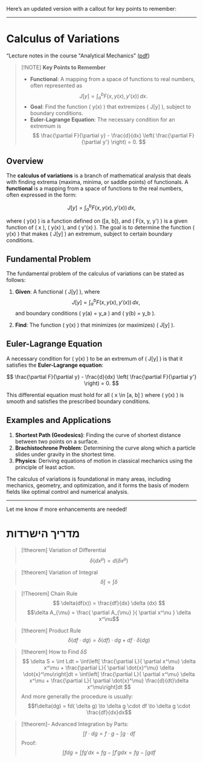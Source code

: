 Here’s an updated version with a callout for key points to remember:  

---

# Calculus of Variations

“Lecture notes in the course "Analytical Mechanics” ([pdf](zotero://open-pdf/library/items/XEXRLJPB?page=1&annotation=IUTXEN8T))

> [!NOTE] **Key Points to Remember**
> - **Functional**: A mapping from a space of functions to real numbers, often represented as  
>   $$ J[y] = \int_{a}^{b} F(x, y(x), y'(x)) \, dx. $$
> - **Goal**: Find the function \( y(x) \) that extremizes \( J[y] \), subject to boundary conditions.  
> - **Euler-Lagrange Equation**: The necessary condition for an extremum is  
>   $$ \frac{\partial F}{\partial y} - \frac{d}{dx} \left( \frac{\partial F}{\partial y'} \right) = 0. $$

## Overview

The **calculus of variations** is a branch of mathematical analysis that deals with finding extrema (maxima, minima, or saddle points) of functionals. A **functional** is a mapping from a space of functions to the real numbers, often expressed in the form:

$$ J[y] = \int_{a}^{b} F(x, y(x), y'(x)) \, dx, $$

where \( y(x) \) is a function defined on \([a, b]\), and \( F(x, y, y') \) is a given function of \( x \), \( y(x) \), and \( y'(x) \). The goal is to determine the function \( y(x) \) that makes \( J[y] \) an extremum, subject to certain boundary conditions.

## Fundamental Problem

The fundamental problem of the calculus of variations can be stated as follows:

1. **Given**: A functional \( J[y] \), where
   $$ J[y] = \int_{a}^{b} F(x, y(x), y'(x)) \, dx, $$
   and boundary conditions \( y(a) = y_a \) and \( y(b) = y_b \).

2. **Find**: The function \( y(x) \) that minimizes (or maximizes) \( J[y] \).

## Euler-Lagrange Equation

A necessary condition for \( y(x) \) to be an extremum of \( J[y] \) is that it satisfies the **Euler-Lagrange equation**:

$$ \frac{\partial F}{\partial y} - \frac{d}{dx} \left( \frac{\partial F}{\partial y'} \right) = 0. $$

This differential equation must hold for all \( x \in [a, b] \) where \( y(x) \) is smooth and satisfies the prescribed boundary conditions.

## Examples and Applications

1. **Shortest Path (Geodesics)**: Finding the curve of shortest distance between two points on a surface.
2. **Brachistochrone Problem**: Determining the curve along which a particle slides under gravity in the shortest time.
3. **Physics**: Deriving equations of motion in classical mechanics using the principle of least action.

The calculus of variations is foundational in many areas, including mechanics, geometry, and optimization, and it forms the basis of modern fields like optimal control and numerical analysis.

--- 

Let me know if more enhancements are needed!

# מדריך הישרדות

>[!theorem] Variation of Differential
>$$
>\delta(dx^\mu) = d( \delta x^\mu)
>$$

>[!theorem] Variation of Integral
>$$
>\delta \int = \int\delta
>$$

 > [!Theorem] Chain Rule
> $$
> \delta(df(x)) = \frac{df}{dx} \delta (dx)
> $$
> $$\delta A_{\mu} = \frac{ \partial A_{\mu} }{ \partial x^\nu } \delta x^\nu$$

> [!theorem] Product Rule
> $$
> \delta(df\cdot dg) = \delta(df) \cdot dg + df \cdot \delta(dg)
> $$

>[!theorem] How to Find $\delta S$
>$$
>\delta S = \int Ldt = \int\left[  \frac{\partial L}{ \partial x^\mu} \delta x^\mu +   \frac{\partial L}{ \partial \dot{x}^\mu} \delta \dot{x}^\mu\right]dt = \int\left[  \frac{\partial L}{ \partial x^\mu} \delta x^\mu +   \frac{\partial L}{ \partial \dot{x}^\mu} \frac{d}{dt}\delta x^\mu\right]dt
>$$
>And more generally the procedure is usually:
>$$f\delta(dg) = fd( \delta g) \to \delta g \cdot df \to \delta g \cdot \frac{df}{dx}dx$$

> [!theorem]- Advanced Integration by Parts:
> $$
> \int f\cdot dg = f\cdot g - \int g\cdot df
> $$
> Proof:
> $$
> \int f dg = \int f g' dx = fg - \int f'gdx = fg - \int g df
> $$

